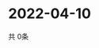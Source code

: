 # 2022-04-10
  共 0条

  <!-- BEGIN -->
  <!-- 最后更新时间Sun Apr 10 2022 20:05:33 GMT+0000 (Coordinated Universal Time) -->
  
  <!-- END -->
  
  